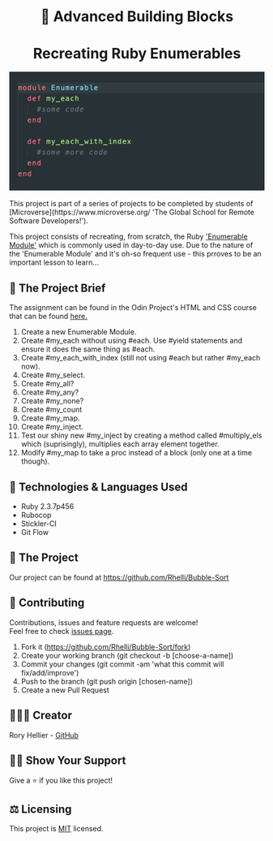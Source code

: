 <center> 
  
  # 🧱 Advanced Building Blocks
  #   Recreating Ruby Enumerables 

</center>


<p align = "center">
<img alt="Ruby's Enumerable Module" src="enumerables-preview.png"/></a>
</p>
This project is part of a series of projects to be completed by students of [Microverse](https://www.microverse.org/ 'The Global School for Remote Software Developers!').

This project consists of recreating, from scratch, the Ruby ['Enumerable Module'](https://blog.appsignal.com/2018/05/29/ruby-magic-enumerable-and-enumerator.html) which is commonly used in day-to-day use. Due to the nature of the 'Enumerable Module' and it's oh-so frequent use - this prroves to be an important lesson to learn...

## 📏 The Project Brief

The assignment can be found in the Odin Project's HTML and CSS course that can be found [here.](https://www.theodinproject.com/courses/ruby-programming/lessons/advanced-building-blocks)

  1. Create a new Enumerable Module.
  2. Create #my_each without using #each. Use #yield statements and ensure it does the same thing as #each.
  3. Create #my_each_with_index (still not using #each but rather #my_each now).
  4. Create #my_select.
  5. Create #my_all?
  6. Create #my_any?
  7. Create #my_none?
  8. Create #my_count
  9. Create #my_map.
  10. Create #my_inject.
  11. Test our shiny new #my_inject by creating a method called #multiply_els which (suprisingly), multiplies each array element together.
  12. Modify #my_map to take a proc instead of a block (only one at a time though).

## 🧰 Technologies & Languages Used

- Ruby 2.3.7p456
- Rubocop
- Stickler-CI
- Git Flow

## 🤯 The Project

Our project can be found at https://github.com/Rhelli/Bubble-Sort

## 💌 Contributing

Contributions, issues and feature requests are welcome!<br />Feel free to check [issues page](https://github.com/Rhelli/Bubble-Sort/issues).

1. Fork it (https://github.com/Rhelli/Bubble-Sort/fork)
2. Create your working branch (git checkout -b [choose-a-name])
3. Commit your changes (git commit -am 'what this commit will fix/add/improve')
4. Push to the branch (git push origin [chosen-name])
5. Create a new Pull Request

## 👨🏾‍💻 Creator

Rory Hellier - [GitHub](https://github.com/Rhelli)

## 👍🏽 Show Your Support

Give a ⭐️ if you like this project!

## ⚖️ Licensing

This project is [MIT](https://github.com/Rhelli/Bubble-Sortdevelopment/LICENSE.txt) licensed.
